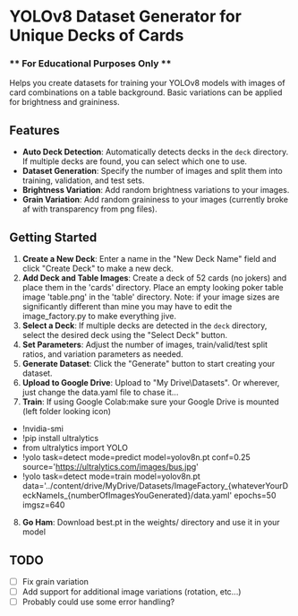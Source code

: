# YOLOv8 Dataset Generator for Unique Decks of Cards

### ** For Educational Purposes Only **
Helps you create datasets for training your YOLOv8 models with images of card combinations on a table background. Basic variations can be applied for brightness and graininess.

## Features

- **Auto Deck Detection**: Automatically detects decks in the `deck` directory. If multiple decks are found, you can select which one to use.
- **Dataset Generation**: Specify the number of images and split them into training, validation, and test sets.
- **Brightness Variation**: Add random brightness variations to your images.
- **Grain Variation**: Add random graininess to your images (currently broke af with transparency from png files).


## Getting Started

1. **Create a New Deck**: Enter a name in the "New Deck Name" field and click "Create Deck" to make a new deck.
2. **Add Deck and Table Images**: Create a deck of 52 cards (no jokers) and place them in the 'cards' directory.  Place an empty looking poker table image 'table.png' in the 'table' directory.  Note: if your image sizes are significantly different than mine you may have to edit the image_factory.py to make everything jive.
3. **Select a Deck**: If multiple decks are detected in the `deck` directory, select the desired deck using the "Select Deck" button.
4. **Set Parameters**: Adjust the number of images, train/valid/test split ratios, and variation parameters as needed.
5. **Generate Dataset**: Click the "Generate" button to start creating your dataset.
6. **Upload to Google Drive**: Upload to "My Drive\Datasets".  Or wherever, just change the data.yaml file to chase it...
7. **Train**: If using Google Colab:make sure your Google Drive is mounted (left folder looking icon)
- !nvidia-smi
- !pip install ultralytics
- from ultralytics import YOLO
- !yolo task=detect mode=predict model=yolov8n.pt conf=0.25 source='https://ultralytics.com/images/bus.jpg'
- !yolo task=detect mode=train model=yolov8n.pt data='../content/drive/MyDrive/Datasets/ImageFactory_{whateverYourDeckNameIs_{numberOfImagesYouGenerated}/data.yaml' epochs=50 imgsz=640 

8. **Go Ham**: Download best.pt in the weights/ directory and use it in your model

## TODO

- [ ] Fix grain variation
- [ ] Add support for additional image variations (rotation, etc...)
- [ ] Probably could use some error handling?